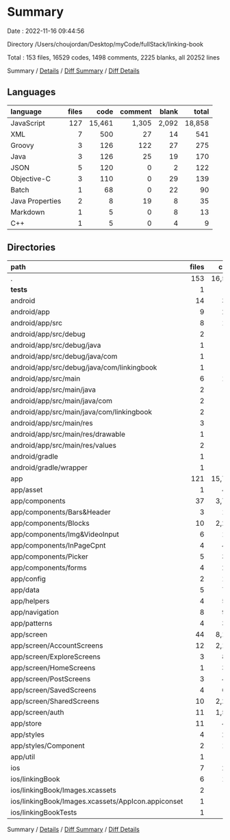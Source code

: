 # Summary

Date : 2022-11-16 09:44:56

Directory /Users/choujordan/Desktop/myCode/fullStack/linking-book

Total : 153 files,  16529 codes, 1498 comments, 2225 blanks, all 20252 lines

Summary / [Details](details.md) / [Diff Summary](diff.md) / [Diff Details](diff-details.md)

## Languages
| language | files | code | comment | blank | total |
| :--- | ---: | ---: | ---: | ---: | ---: |
| JavaScript | 127 | 15,461 | 1,305 | 2,092 | 18,858 |
| XML | 7 | 500 | 27 | 14 | 541 |
| Groovy | 3 | 126 | 122 | 27 | 275 |
| Java | 3 | 126 | 25 | 19 | 170 |
| JSON | 5 | 120 | 0 | 2 | 122 |
| Objective-C | 3 | 110 | 0 | 29 | 139 |
| Batch | 1 | 68 | 0 | 22 | 90 |
| Java Properties | 2 | 8 | 19 | 8 | 35 |
| Markdown | 1 | 5 | 0 | 8 | 13 |
| C++ | 1 | 5 | 0 | 4 | 9 |

## Directories
| path | files | code | comment | blank | total |
| :--- | ---: | ---: | ---: | ---: | ---: |
| . | 153 | 16,529 | 1,498 | 2,225 | 20,252 |
| __tests__ | 1 | 7 | 4 | 4 | 15 |
| android | 14 | 381 | 191 | 89 | 661 |
| android/app | 9 | 269 | 165 | 55 | 489 |
| android/app/src | 8 | 179 | 50 | 32 | 261 |
| android/app/src/debug | 2 | 70 | 8 | 9 | 87 |
| android/app/src/debug/java | 1 | 59 | 8 | 6 | 73 |
| android/app/src/debug/java/com | 1 | 59 | 8 | 6 | 73 |
| android/app/src/debug/java/com/linkingbook | 1 | 59 | 8 | 6 | 73 |
| android/app/src/main | 6 | 109 | 42 | 23 | 174 |
| android/app/src/main/java | 2 | 67 | 17 | 13 | 97 |
| android/app/src/main/java/com | 2 | 67 | 17 | 13 | 97 |
| android/app/src/main/java/com/linkingbook | 2 | 67 | 17 | 13 | 97 |
| android/app/src/main/res | 3 | 19 | 25 | 7 | 51 |
| android/app/src/main/res/drawable | 1 | 11 | 23 | 3 | 37 |
| android/app/src/main/res/values | 2 | 8 | 2 | 4 | 14 |
| android/gradle | 1 | 5 | 0 | 1 | 6 |
| android/gradle/wrapper | 1 | 5 | 0 | 1 | 6 |
| app | 121 | 15,754 | 1,285 | 2,067 | 19,106 |
| app/asset | 1 | 401 | 1 | 0 | 402 |
| app/components | 37 | 3,744 | 353 | 475 | 4,572 |
| app/components/Bars&Header | 3 | 195 | 4 | 32 | 231 |
| app/components/Blocks | 10 | 2,205 | 71 | 221 | 2,497 |
| app/components/Img&VideoInput | 6 | 139 | 126 | 52 | 317 |
| app/components/InPageCpnt | 4 | 456 | 131 | 50 | 637 |
| app/components/Picker | 5 | 311 | 9 | 48 | 368 |
| app/components/forms | 4 | 229 | 9 | 40 | 278 |
| app/config | 2 | 182 | 2 | 29 | 213 |
| app/data | 5 | 730 | 10 | 14 | 754 |
| app/helpers | 4 | 522 | 67 | 64 | 653 |
| app/navigation | 8 | 987 | 35 | 93 | 1,115 |
| app/patterns | 4 | 324 | 30 | 70 | 424 |
| app/screen | 44 | 8,125 | 770 | 1,220 | 10,115 |
| app/screen/AccountScreens | 12 | 2,135 | 140 | 319 | 2,594 |
| app/screen/ExploreScreens | 3 | 814 | 97 | 113 | 1,024 |
| app/screen/HomeScreens | 1 | 323 | 51 | 49 | 423 |
| app/screen/PostScreens | 3 | 408 | 61 | 66 | 535 |
| app/screen/SavedScreens | 4 | 652 | 67 | 107 | 826 |
| app/screen/SharedScreens | 10 | 2,278 | 204 | 305 | 2,787 |
| app/screen/auth | 11 | 1,515 | 150 | 261 | 1,926 |
| app/store | 11 | 481 | 3 | 53 | 537 |
| app/styles | 4 | 211 | 9 | 43 | 263 |
| app/styles/Component | 2 | 174 | 8 | 36 | 218 |
| app/util | 1 | 47 | 5 | 6 | 58 |
| ios | 7 | 205 | 1 | 35 | 241 |
| ios/linkingBook | 6 | 154 | 1 | 20 | 175 |
| ios/linkingBook/Images.xcassets | 2 | 44 | 0 | 1 | 45 |
| ios/linkingBook/Images.xcassets/AppIcon.appiconset | 1 | 38 | 0 | 0 | 38 |
| ios/linkingBookTests | 1 | 51 | 0 | 15 | 66 |

Summary / [Details](details.md) / [Diff Summary](diff.md) / [Diff Details](diff-details.md)